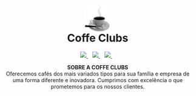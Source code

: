 <h1 align="center"><img src="https://github.com/Douglas-Reis/app-coffe-clubs/blob/master/public/assets/img/loadcoffe.gif" align="center" width="70x"><br>Coffe Clubs</h1>

<p align="center">
  <a href="https://www.facebook.com/coffeClubss/">
    <img src="https://img.shields.io/badge/Facebook-1877F2?style=for-the-badge&logo=facebook&logoColor=white" />
  </a>&nbsp;&nbsp;
  <a href="https://www.instagram.com/coffeclubs/">
    <img src="https://img.shields.io/badge/Instagram-E4405F?style=for-the-badge&logo=instagram&logoColor=white" />        
  </a>&nbsp;&nbsp;
  <a href="https://twitter.com/ClubsCoffe">
    <img src="https://img.shields.io/badge/Twitter-1DA1F2?style=for-the-badge&logo=twitter&logoColor=white" />        
  </a>&nbsp;&nbsp;
</p>

<p align="center">
    <b>SOBRE A COFFE CLUBS</b><br>
    Oferecemos cafés dos mais variados tipos para sua família e empresa de uma forma diferente e inovadora. Cumprimos com excelência o que prometemos para os nossos clientes.
</p>
